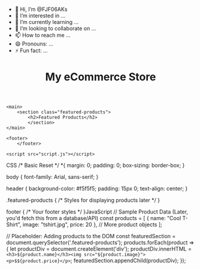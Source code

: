 - 👋 Hi, I’m @FJF06AKs
- 👀 I’m interested in ...
- 🌱 I’m currently learning ...
- 💞️ I’m looking to collaborate on ...
- 📫 How to reach me ...
- 😄 Pronouns: ...
- ⚡ Fun fact: ...

<!---
FJF06AKs/FJF06AKs is a ✨ special ✨ repository because its `README.md` (this file) appears on your GitHub profile.
You can click the Preview link to take a look at your changes.
---> 
<!DOCTYPE html>
<html>
<head>
    <title>My eCommerce Store</title>
    <link rel="stylesheet" href="style.css"> </head>
<body>
    <header>
        <h1>My eCommerce Store</h1> 
        <nav> </nav>
    </header>

    <main>
        <section class="featured-products"> 
            <h2>Featured Products</h2>
            </section>
    </main>

    <footer>
        </footer>

    <script src="script.js"></script> 
</body>
</html>
CSS
/* Basic Reset */
*{ margin: 0; padding: 0; box-sizing: border-box; }

body {
    font-family: Arial, sans-serif;
}

header { 
    background-color: #f5f5f5;
    padding: 15px 0;
    text-align: center;
}

.featured-products {
    /* Styles for displaying products later */ 
}

footer {
    /* Your footer styles */
}JavaScript
// Sample Product Data (Later, you'd fetch this from a database/API)
const products = [
    { name: "Cool T-Shirt", image: "tshirt.jpg", price: 20 },
    // More product objects
];

// Placeholder: Adding products to the DOM 
const featuredSection = document.querySelector('.featured-products');
products.forEach(product => {
    let productDiv = document.createElement('div');
    productDiv.innerHTML = `<h3>${product.name}</h3><img src="${product.image}"><p>$${product.price}</p>`;
    featuredSection.appendChild(productDiv);
});
